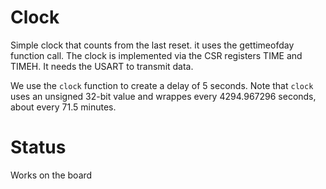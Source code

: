 # Clock

Simple clock that counts from the last reset.
it uses the gettimeofday function call.
The clock is implemented via the CSR registers
TIME and TIMEH. It needs the USART to transmit
data.

We use the `clock` function to create a delay
of 5 seconds. Note that `clock` uses an unsigned
32-bit value and wrappes every 4294.967296
seconds, about every 71.5 minutes.

# Status

Works on the board
